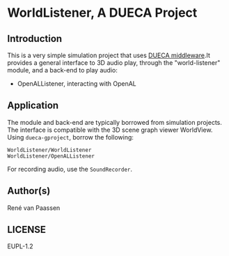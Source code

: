 # WorldListener, A DUECA Project

## Introduction

This is a very simple simulation project that uses [DUECA
middleware](https://github.com/dueca/dueca).It provides a general
interface to 3D audio play, through the "world-listener" module, and a
back-end to play audio:

- OpenALListener, interacting with OpenAL

## Application

The module and back-end are typically borrowed from simulation
projects. The interface is compatible with the 3D scene graph viewer
WorldView. Using `dueca-gproject`, borrow the following:

	WorldListener/WorldListener
	WorldListener/OpenALListener

For recording audio, use the `SoundRecorder`.

## Author(s)

René van Paassen

## LICENSE

EUPL-1.2


